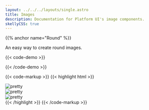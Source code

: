 ```yaml
---
layout: ../../../layouts/single.astro
title: Images
description: Documentation for Platform UI's image components.
skellyCSS: true
---
```

{{% anchor name="Round" %}}

An easy way to create round images.

{{< code-demo >}}
<div class="image--round-small">
  <img class="skeleton-image skeleton-image--lg" role="presentation">
</div>
<div class="image--round-medium">
  <img class="skeleton-image skeleton-image--lg" role="presentation">
</div>
<div class="image--round-large">
  <img class="skeleton-image skeleton-image--lg" role="presentation">
</div>
{{< /code-demo >}}

{{< code-markup >}}
{{< highlight html >}}
<div class="image--round-small">
  <img src="..." alt="pretty">
</div>
<div class="image--round-medium">
  <img src="..." alt="pretty">
</div>
<div class="image--round-large">
  <img src="..." alt="pretty">
</div>
{{< /highlight >}}
{{< /code-markup >}}